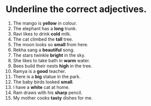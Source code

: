 # Underline the correct adjectives. 

1. The mango is **yellow** in colour.
2. The elephant has a **long** trunk.
3. Ravi likes to drink **cold** milk.
4. The cat climbed the **tall** tree.
5. The moon looks so **small** from here.
6. Rekha sang a **beautiful** song.
7. The stars twinkle **bright** in the sky.
8. She likes to take bath in **warm** water.
9. Bees build their nests **high** in the tree.
10. Ramya is a **good** teacher.
11. There is a **big** statue in the park.
12. The baby birds looked **small**.
13. I have a **white** cat at home.
14. Ram draws with his **sharp** pencil.
15. My mother cooks **tasty** dishes for me.
